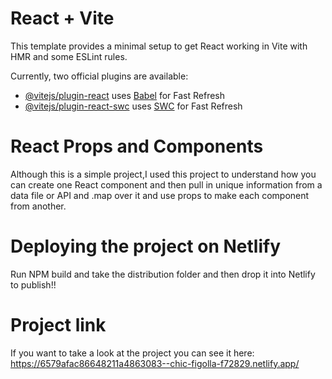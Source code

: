 # React + Vite

This template provides a minimal setup to get React working in Vite with HMR and some ESLint rules.

Currently, two official plugins are available:

- [@vitejs/plugin-react](https://github.com/vitejs/vite-plugin-react/blob/main/packages/plugin-react/README.md) uses [Babel](https://babeljs.io/) for Fast Refresh
- [@vitejs/plugin-react-swc](https://github.com/vitejs/vite-plugin-react-swc) uses [SWC](https://swc.rs/) for Fast Refresh


# React Props and Components

Although this is a simple project,I used this project to understand how you can create one React component and then pull in unique information from a data file or API and .map over it and use props to make each component from another. 

# Deploying the project on Netlify
Run NPM build and take the distribution folder and then drop it into Netlify to publish!!

# Project link
If you want to take a look at the project you can see it here: https://6579afac86648211a4863083--chic-figolla-f72829.netlify.app/
